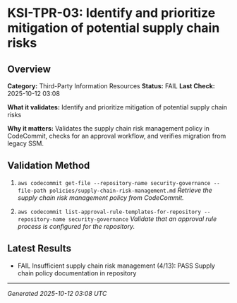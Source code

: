 # KSI-TPR-03: Identify and prioritize mitigation of potential supply chain risks

## Overview

**Category:** Third-Party Information Resources
**Status:** FAIL
**Last Check:** 2025-10-12 03:08

**What it validates:** Identify and prioritize mitigation of potential supply chain risks

**Why it matters:** Validates the supply chain risk management policy in CodeCommit, checks for an approval workflow, and verifies migration from legacy SSM.

## Validation Method

1. `aws codecommit get-file --repository-name security-governance --file-path policies/supply-chain-risk-management.md`
   *Retrieve the supply chain risk management policy from CodeCommit.*

2. `aws codecommit list-approval-rule-templates-for-repository --repository-name security-governance`
   *Validate that an approval rule process is configured for the repository.*

## Latest Results

- FAIL Insufficient supply chain risk management (4/13): PASS Supply chain policy documentation in repository

---
*Generated 2025-10-12 03:08 UTC*